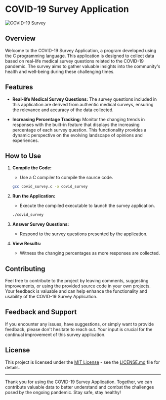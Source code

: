 # COVID-19 Survey Application

![COVID-19 Survey](survey_image.png)

## Overview

Welcome to the COVID-19 Survey Application, a program developed using the C programming language. This application is designed to collect data based on real-life medical survey questions related to the COVID-19 pandemic. The survey aims to gather valuable insights into the community's health and well-being during these challenging times.

## Features

- **Real-life Medical Survey Questions:** The survey questions included in this application are derived from authentic medical surveys, ensuring the relevance and accuracy of the data collected.

- **Increasing Percentage Tracking:** Monitor the changing trends in responses with the built-in feature that displays the increasing percentage of each survey question. This functionality provides a dynamic perspective on the evolving landscape of opinions and experiences.

## How to Use

1. **Compile the Code:**
    - Use a C compiler to compile the source code.
    ```bash
    gcc covid_survey.c -o covid_survey
    ```

2. **Run the Application:**
    - Execute the compiled executable to launch the survey application.
    ```bash
    ./covid_survey
    ```

3. **Answer Survey Questions:**
    - Respond to the survey questions presented by the application.

4. **View Results:**
    - Witness the changing percentages as more responses are collected.

## Contributing

Feel free to contribute to the project by leaving comments, suggesting improvements, or using the provided source code in your own projects. Your feedback is valuable and can help enhance the functionality and usability of the COVID-19 Survey Application.

## Feedback and Support

If you encounter any issues, have suggestions, or simply want to provide feedback, please don't hesitate to reach out. Your input is crucial for the continual improvement of this survey application.

## License

This project is licensed under the [MIT License](LICENSE.md) - see the [LICENSE.md](LICENSE.md) file for details.

---

Thank you for using the COVID-19 Survey Application. Together, we can contribute valuable data to better understand and combat the challenges posed by the ongoing pandemic. Stay safe, stay healthy!
